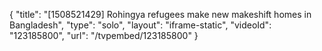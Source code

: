 {
    "title": "[1508521429] Rohingya refugees make new makeshift homes in Bangladesh",
    "type": "solo",
    "layout": "iframe-static",
    "videoId": "123185800",
    "url": "\/tvpembed\/123185800"
}
